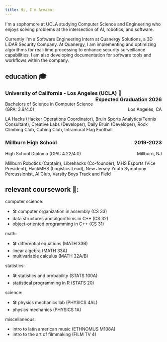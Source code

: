 ```yaml
---
title: Hi, I'm Armaan!
---
```


I'm a sophomore at UCLA studying Computer Science and Engineering who enjoys solving problems at the intersection of AI, robotics, and software.

Currently I'm a Software Engineering Intern at Quanergy Solutions, a 3D LiDAR Security Company. At Quanergy, I am implementing and optimizing algorithms for real-time processing to enhance security surveillance capabilities. I am also developing documentation for software tools and workflows within the company. 



## education 🎓
### University of California - Los Angeles (UCLA) 🐻 <span style="float: right;">Expected Graduation 2026</span>

Bachelors of Science in Computer Science <span style="float: right;">Los Angeles, CA</span>
(GPA: 3.9/4.0)

LA Hacks (Hacker Operations Coordinator), Bruin Sports Analytics(Tennis Consultant), Creative Labs (Developer), Daily Bruin (Developer), Rock Climbing Club, Cubing Club, Intramural Flag Football

### Millburn High School <span style="float: right;">2019-2023</span>

High School Diploma <span style="float: right;">Millburn, NJ</span>
(GPA: 4.22/4.0)

Millburn Robotics (Captain), Librehacks (Co-founder), MHS Esports (Vice President), HackMHS (Logistics Lead), New Jersey Youth Symphony Percussionist, AI Club, Varsity Boys Track and Field

## relevant coursework 📝:

computer science:
- 🛠️ computer organization in assembly (CS 33)
- data structures and algorithims in C++ (CS 32)
- object-oriented programming in C++ (CS 31)

math:
- 🛠️ differential equations (MATH 33B)
- linear algebra (MATH 33A)
- multivariable calculus (MATH 32A/B)

statistics:
- 🛠️ statistics and probability (STATS 100A)
- statistical programming in R (STATS 20)

science:
- 🛠️ physics mechanics lab (PHYSICS 4AL)
- physics mechanics (PHYSICS 1A)

miscellaneous:
- intro to latin american music (ETHNOMUS M108A)
- intro to the art of filmmaking (FILM TV 4)